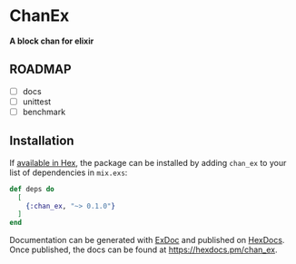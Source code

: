 # ChanEx

**A block chan for elixir**

## ROADMAP

- [ ] docs
- [ ] unittest
- [ ] benchmark 

## Installation

If [available in Hex](https://hex.pm/docs/publish), the package can be installed
by adding `chan_ex` to your list of dependencies in `mix.exs`:

```elixir
def deps do
  [
    {:chan_ex, "~> 0.1.0"}
  ]
end
```

Documentation can be generated with [ExDoc](https://github.com/elixir-lang/ex_doc)
and published on [HexDocs](https://hexdocs.pm). Once published, the docs can
be found at <https://hexdocs.pm/chan_ex>.

